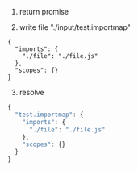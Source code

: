1. return promise

2. write file "./input/test.importmap"
```importmap
{
  "imports": {
    "./file": "./file.js"
  },
  "scopes": {}
}
```

3. resolve
```js
{
  "test.importmap": {
    "imports": {
      "./file": "./file.js"
    },
    "scopes": {}
  }
}
```